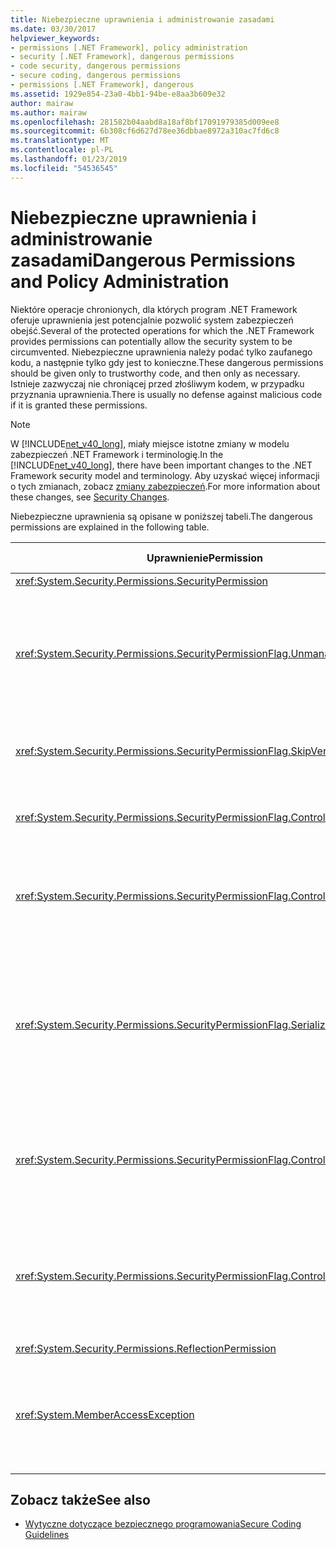 ```yaml
---
title: Niebezpieczne uprawnienia i administrowanie zasadami
ms.date: 03/30/2017
helpviewer_keywords:
- permissions [.NET Framework], policy administration
- security [.NET Framework], dangerous permissions
- code security, dangerous permissions
- secure coding, dangerous permissions
- permissions [.NET Framework], dangerous
ms.assetid: 1929e854-23a0-4bb1-94be-e8aa3b609e32
author: mairaw
ms.author: mairaw
ms.openlocfilehash: 281582b04aabd8a18af8bf17091979385d009ee8
ms.sourcegitcommit: 6b308cf6d627d78ee36dbbae8972a310ac7fd6c8
ms.translationtype: MT
ms.contentlocale: pl-PL
ms.lasthandoff: 01/23/2019
ms.locfileid: "54536545"
---
```

# <a name="dangerous-permissions-and-policy-administration"></a><span data-ttu-id="36621-102">Niebezpieczne uprawnienia i administrowanie zasadami</span><span class="sxs-lookup"><span data-stu-id="36621-102">Dangerous Permissions and Policy Administration</span></span>
<span data-ttu-id="36621-103">Niektóre operacje chronionych, dla których program .NET Framework oferuje uprawnienia jest potencjalnie pozwolić system zabezpieczeń obejść.</span><span class="sxs-lookup"><span data-stu-id="36621-103">Several of the protected operations for which the .NET Framework provides permissions can potentially allow the security system to be circumvented.</span></span> <span data-ttu-id="36621-104">Niebezpieczne uprawnienia należy podać tylko zaufanego kodu, a następnie tylko gdy jest to konieczne.</span><span class="sxs-lookup"><span data-stu-id="36621-104">These dangerous permissions should be given only to trustworthy code, and then only as necessary.</span></span> <span data-ttu-id="36621-105">Istnieje zazwyczaj nie chroniącej przed złośliwym kodem, w przypadku przyznania uprawnienia.</span><span class="sxs-lookup"><span data-stu-id="36621-105">There is usually no defense against malicious code if it is granted these permissions.</span></span>  
  
> [!NOTE]
>  <span data-ttu-id="36621-106">W [!INCLUDE[net_v40_long](../../../includes/net-v40-long-md.md)], miały miejsce istotne zmiany w modelu zabezpieczeń .NET Framework i terminologię.</span><span class="sxs-lookup"><span data-stu-id="36621-106">In the [!INCLUDE[net_v40_long](../../../includes/net-v40-long-md.md)], there have been important changes to the .NET Framework security model and terminology.</span></span> <span data-ttu-id="36621-107">Aby uzyskać więcej informacji o tych zmianach, zobacz [zmiany zabezpieczeń](../../../docs/framework/security/security-changes.md).</span><span class="sxs-lookup"><span data-stu-id="36621-107">For more information about these changes, see [Security Changes](../../../docs/framework/security/security-changes.md).</span></span>  
  
 <span data-ttu-id="36621-108">Niebezpieczne uprawnienia są opisane w poniższej tabeli.</span><span class="sxs-lookup"><span data-stu-id="36621-108">The dangerous permissions are explained in the following table.</span></span>  
  
|<span data-ttu-id="36621-109">Uprawnienie</span><span class="sxs-lookup"><span data-stu-id="36621-109">Permission</span></span>|<span data-ttu-id="36621-110">Potencjalne ryzyko</span><span class="sxs-lookup"><span data-stu-id="36621-110">Potential risk</span></span>|  
|----------------|--------------------|  
|<xref:System.Security.Permissions.SecurityPermission>||  
|<xref:System.Security.Permissions.SecurityPermissionFlag.UnmanagedCode>|<span data-ttu-id="36621-111">Umożliwia kodowi zarządzanemu wywoływania kod niezarządzany, który często jest niebezpieczne.</span><span class="sxs-lookup"><span data-stu-id="36621-111">Allows managed code to call into unmanaged code, which is often dangerous.</span></span>|  
|<xref:System.Security.Permissions.SecurityPermissionFlag.SkipVerification>|<span data-ttu-id="36621-112">Bez weryfikacji kod można zrobić wszystko.</span><span class="sxs-lookup"><span data-stu-id="36621-112">Without verification, the code can do anything.</span></span>|  
|<xref:System.Security.Permissions.SecurityPermissionFlag.ControlEvidence>|<span data-ttu-id="36621-113">Dowód unieważniany można oszukania zasady zabezpieczeń.</span><span class="sxs-lookup"><span data-stu-id="36621-113">Invalidated evidence can fool security policy.</span></span>|  
|<xref:System.Security.Permissions.SecurityPermissionFlag.ControlPolicy>|<span data-ttu-id="36621-114">Możliwość modyfikowania zasad zabezpieczeń, można wyłączyć zabezpieczeń.</span><span class="sxs-lookup"><span data-stu-id="36621-114">The ability to modify security policy can disable security.</span></span>|  
|<xref:System.Security.Permissions.SecurityPermissionFlag.SerializationFormatter>|<span data-ttu-id="36621-115">Korzystanie z serializacji mogą omijać mechanizmów ułatwień dostępu.</span><span class="sxs-lookup"><span data-stu-id="36621-115">The use of serialization can circumvent accessibility mechanisms.</span></span> <span data-ttu-id="36621-116">Aby uzyskać więcej informacji, zobacz [zabezpieczenia i serializacja](../../../docs/framework/misc/security-and-serialization.md).</span><span class="sxs-lookup"><span data-stu-id="36621-116">For details, see [Security and Serialization](../../../docs/framework/misc/security-and-serialization.md).</span></span>|  
|<xref:System.Security.Permissions.SecurityPermissionFlag.ControlPrincipal>|<span data-ttu-id="36621-117">Możliwość ustawiania bieżący podmiot zabezpieczeń może wymuszać opartej na rolach zabezpieczeń.</span><span class="sxs-lookup"><span data-stu-id="36621-117">The ability to set the current principal can trick role-based security.</span></span>|  
|<xref:System.Security.Permissions.SecurityPermissionFlag.ControlThread>|<span data-ttu-id="36621-118">Manipulowanie wątków jest niebezpieczne ze względu na stan zabezpieczeń skojarzone z wątków.</span><span class="sxs-lookup"><span data-stu-id="36621-118">Manipulation of threads is dangerous because of the security state associated with threads.</span></span>|  
|<xref:System.Security.Permissions.ReflectionPermission>||  
|<xref:System.MemberAccessException>|<span data-ttu-id="36621-119">Można użyć prywatnych elementów członkowskich do pokonania mechanizmów ułatwień dostępu.</span><span class="sxs-lookup"><span data-stu-id="36621-119">Can use private members to defeat accessibility mechanisms.</span></span>|  
  
## <a name="see-also"></a><span data-ttu-id="36621-120">Zobacz także</span><span class="sxs-lookup"><span data-stu-id="36621-120">See also</span></span>
- [<span data-ttu-id="36621-121">Wytyczne dotyczące bezpiecznego programowania</span><span class="sxs-lookup"><span data-stu-id="36621-121">Secure Coding Guidelines</span></span>](../../../docs/standard/security/secure-coding-guidelines.md)
